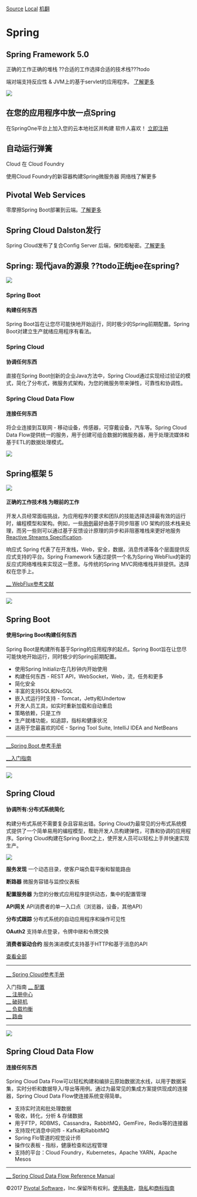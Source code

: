 [Source](https://spring.io/)
[Local](https://xy2401.github.io/excerpt/spring/io-20171009)
[机翻](https://xy2401.github.io/excerpt/spring/io-20171009-zh)

# Spring

## Spring Framework 5.0
正确的工作正确的堆栈 ??合适的工作选择合适的技术栈???todo

端对端支持反应性 &amp; JVM上的基于servlet的应用程序。 [了解更多][7]

![][8]

## 在您的应用程序中放一点Spring

在SpringOne平台上加入您的云本地社区并构建
软件人喜欢！ [立即注册][9]

## 自动运行弹簧
Cloud 在 Cloud Foundry

使用Cloud Foundry的新容器构建Spring微服务器
网络栈了解更多

## Pivotal Web Services

零摩擦Spring Boot部署到云端。[了解更多][11]

## Spring Cloud Dalston发行

Spring Cloud发布了复合Config Server
后端，保险柜秘密。[了解更多][12]

## Spring: 现代java的源泉 ??todo正统jee在spring?

![][13]

### Spring Boot

#### 构建任何东西

Spring Boot旨在让您尽可能快地开始运行，同时极少的Spring前期配置。Spring Boot对建立生产就绪应用程序有看法。

### Spring Cloud

#### 协调任何东西

直接在Spring Boot创新的企业Java方法中，Spring Cloud通过实现经过验证的模式，简化了分布式，微服务式架构，为您的微服务带来弹性，可靠性和协调性。

### Spring Cloud Data Flow

#### 连接任何东西

将企业连接到互联网 - 移动设备，传感器，可穿戴设备，汽车等。Spring Cloud Data Flow提供统一的服务，用于创建可组合数据的微服务器，用于处理流媒体和基于ETL的数据处理模式。

![][14]

## Spring框架 5

![][15]

#### 正确的工作技术栈 为眼前的工作

开发人员经常面临挑战，为应用程序的要求和团队的技能选择选择最有效的运行时，编程模型和架构。例如，一些[用例][16]最好由基于同步阻塞 I/O 架构的技术栈来处理，而另一些则可以通过基于反馈设计原理的异步和非阻塞堆栈来更好地服务 [Reactive Streams Specification][17].

响应式 Spring 代表了在开发栈，Web，安全，数据，消息传递等各个层面提供反应式支持的平台。Spring Framework 5通过提供一个名为Spring WebFlux的新的反应式网络堆栈来实现这一愿景。与传统的Spring MVC网络堆栈并排提供。选择权在您手上。

[__ WebFlux参考文献][18]





* * *

![][19]

## Spring Boot

#### 使用Spring Boot构建任何东西

Spring Boot是构建所有基于Spring的应用程序的起点。Spring Boot旨在让您尽可能快地开始运行，同时极少的Spring前期配置。

* 使用Spring Initializr在几秒钟内开始使用
* 构建任何东西 - REST API，WebSocket，Web，流，任务和更多
* 简化安全
* 丰富的支持SQL和NoSQL
* 嵌入式运行时支持 - Tomcat，Jetty和Undertow
* 开发人员工具，如实时重新加载和自动重启
* 策略依赖，只是工作
* 生产就绪功能，如追踪，指标和健康状况
* 适用于您最喜欢的IDE - Spring Tool Suite, IntelliJ&nbsp;IDEA and NetBeans



* * *



[__Spring Boot 参考手册][20]

[__入门指南][21]






* * *

![][23]

## Spring Cloud

#### 协调所有:分布式系统简化

构建分布式系统不需要复杂且容易出错。Spring Cloud为最常见的分布式系统模式提供了一个简单易用的编程模型，帮助开发人员构建弹性，可靠和协调的应用程序。Spring Cloud构建在Spring Boot之上，使开发人员可以轻松上手并快速实现生产。




![][24]





**服务发现**
一个动态目录，使客户端负载平衡和智能路由

**断路器**
微服务容错与监控仪表板

**配置服务器**
为您的分散式应用程序提供动态，集中的配置管理

**API网关**
API消费者的单一入口点（浏览器，设备，其他API）

**分布式跟踪**
分布式系统的自动应用程序和操作可见性

**OAuth2**
支持单点登录，令牌中继和令牌交换

**消费者驱动合约**
服务演进模式支持基于HTTP和基于消息的API

[查看全部][25]

* * *

[__ Spring Cloud参考手册][26]

入门指南
[__ 配置][27]  
[__ 注册中心][28]  
[__ 破碎机][29]  
[__ 负载均衡][30]  
[__ 路由][31]




* * *

![][32]

##  Spring Cloud Data Flow

#### 连接任何东西

Spring Cloud Data Flow可以轻松构建和编排云原始数据流水线，以用于数据采集，实时分析和数据导入/导出等用例。通过为最常见的集成方案提供现成的连接器，Spring Cloud Data Flow使连接系统变得简单。

* 支持实时流和批处理数据
* 吸收，转化，分析 &amp; 存储数据
* 用于FTP，RDBMS，Cassandra，RabbitMQ，GemFire，Redis等的连接器
* 支持现代消息中间件 - Kafka和RabbitMQ
* Spring Flo管道的视觉设计师
* 操作仪表板 - 指标，健康检查和远程管理
* 支持的平台：Cloud Foundry，Kubernetes，Apache YARN，Apache Mesos

* * *

[__ Spring Cloud Data Flow Reference Manual][33]

©2017 [Pivotal Software][38]，Inc.保留所有权利。[使用条款][39]，[隐私][40]和[商标指南][41]

[1]: https://spring.io/docs
[2]: https://spring.io/guides
[3]: https://spring.io/projects
[4]: https://spring.io/blog
[5]: https://spring.io/questions
[6]: https://spring.io/
[7]: https://content.pivotal.io/spring/oct-4-getting-reactive-with-spring-framework-5-0-s-ga-release-webinar
[8]: https://spring.io/img/homepage/springoneplatform-by-pivotal-horizontal.svg
[9]: https://springoneplatform.io/?utm_source=springio&amp;utm_medium=homepage-banner&amp;utm_campaign=s1p-registration-promo
[10]: https://content.pivotal.io/blog/building-spring-microservices-with-cloud-foundrys-new-container-networking-stack
[11]: https://run.pivotal.io/spring
[12]: https://spring.io/blog/2017/04/12/spring-cloud-dalston-released
[13]: https://spring.io/img/homepage/icon-your-app.svg
[14]: https://spring.io/img/homepage/icon-spring-framework.svg
[15]: https://spring.io/img/homepage/diagram-boot-reactor.svg
[16]: https://spring.io/blog/2016/06/07/notes-on-reactive-programming-part-i-the-reactive-landscape#reactive-use-cases
[17]: http://www.reactive-streams.org/
[18]: https://docs.spring.io/spring/docs/current/spring-framework-reference/web-reactive.html#spring-webflux
[19]: https://spring.io/img/homepage/icon-spring-boot.svg
[20]: https://docs.spring.io/spring-boot/docs/current-SNAPSHOT/reference/htmlsingle/
[21]: https://spring.io/guides/gs/spring-boot/
[22]: https://spring.io/img/homepage/ytvid-overlay-tour-300.png
[23]: https://spring.io/img/homepage/icon-spring-cloud.svg
[24]: https://spring.io/img/homepage/diagram-distributed-systems.svg
[25]: http://cloud.spring.io/
[26]: http://cloud.spring.io/spring-cloud-static/current/
[27]: https://spring.io/guides/gs/centralized-configuration/
[28]: https://spring.io/guides/gs/service-registration-and-discovery/
[29]: https://spring.io/guides/gs/circuit-breaker/
[30]: https://spring.io/guides/gs/client-side-load-balancing/
[31]: https://spring.io/guides/gs/routing-and-filtering/
[32]: https://spring.io/img/homepage/icon-spring-cloud-data-flow.svg
[33]: https://docs.spring.io/spring-cloud-dataflow/docs/current/reference/htmlsingle/#getting-started
[34]: https://spring.io/team
[35]: https://spring.io/services
[36]: https://spring.io/tools
[37]: https://store.spring.io
[38]: https://www.pivotal.io/
[39]: https://www.pivotal.io/terms-of-use
[40]: https://www.pivotal.io/privacy-policy
[41]: https://spring.io/trademarks
